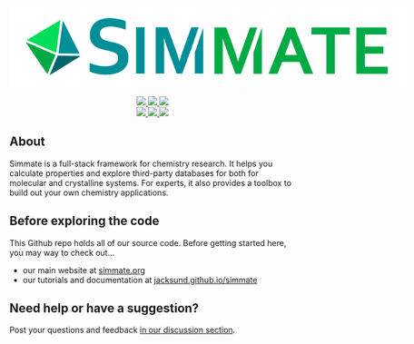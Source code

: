 <!-- This displays the Simmate Logo -->
<p align="center" href=https://simmate.org>
   <img src="https://github.com/jacksund/simmate/blob/main/src/simmate/website/core_components/static/images/simmate-logo-dark.svg?raw=true" width="700" style="max-width: 700px;">
</p>

<!-- This displays the dynamic badges -->
<p align="center">
<!-- Conda-forge OS support -->
<a href="https://anaconda.org/conda-forge/simmate">
    <img src="https://img.shields.io/badge/-Windows | Mac | Linux-00666b">
</a>
<!-- Pricing statement for begineers that are new to github -->
<a href="https://anaconda.org/conda-forge/simmate">
    <img src="https://img.shields.io/badge/-Free & Open Source-00666b">
</a>
<!-- link to JOSS paper -->
<a href="https://doi.org/10.21105/joss.04364">
    <img src="https://img.shields.io/badge/-DOI:10.21105/joss.04364-00666b">
</a>

</br>
<!-- Link to API documentation -->
<a href="https://jacksund.github.io/simmate/home/">
    <img src="https://img.shields.io/badge/-Tutorials & Docs-/?logo=microsoft-academic&color=00666b&logoColor=white">
</a>
<!-- Link to Website -->
<a href="https://simmate.org/">
    <img src="https://img.shields.io/badge/-Website-/?logo=iCloud&color=00666b&logoColor=white">
</a>
<!-- link to change-log -->
<a href="https://jacksund.github.io/simmate/change_log/">
    <img src="https://img.shields.io/badge/-Changes & Updates-/?logo=git-extensions&color=00666b&logoColor=white">
</a>
</p>

## About

Simmate is a full-stack framework for chemistry research. It helps you calculate properties and explore third-party databases for both for molecular and crystalline systems. For experts, it also provides a toolbox to build out your own chemistry applications.

## Before exploring the code

This Github repo holds all of our source code. Before getting started here, you may way to check out... 

- our main website at [simmate.org](https://simmate.org/)
- our tutorials and documentation at [jacksund.github.io/simmate](https://jacksund.github.io/simmate/home/)

## Need help or have a suggestion?

Post your questions and feedback [in our discussion section](https://github.com/jacksund/simmate/discussions/categories/q-a). 
